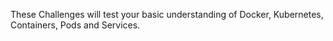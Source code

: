 These Challenges will test your basic understanding of Docker, Kubernetes, Containers, Pods and Services.
